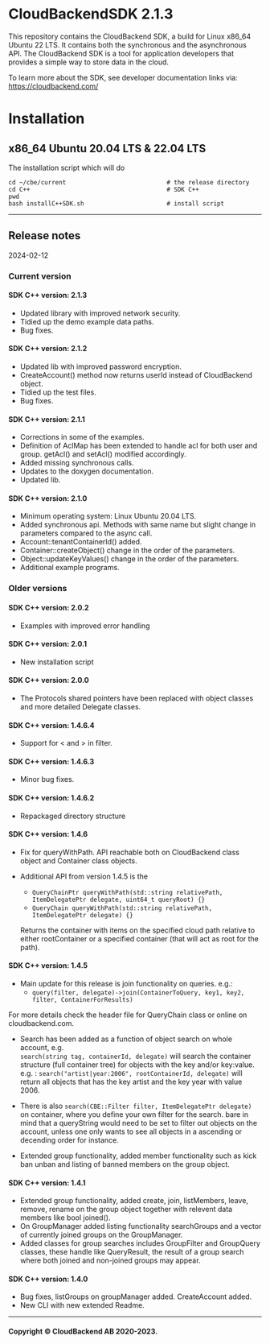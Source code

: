# CloudBackendSDK 2.1.3
This repository contains the CloudBackend SDK, a build for Linux x86_64 Ubuntu 22 LTS.
It contains both the synchronous and the asynchronous API.
The CloudBackend SDK is a tool for application developers that provides a simple way to store data in the cloud.

To learn more about the SDK, see developer documentation links via:
https://cloudbackend.com/

# Installation

## x86_64 Ubuntu 20.04 LTS & 22.04 LTS

The installation script which will do
```
cd ~/cbe/current                            # the release directory
cd C++                                      # SDK C++
pwd
bash installC++SDK.sh                       # install script
```

------------------------------------------------------------------------

## Release notes
2024-02-12
### Current version

#### SDK C++ version: 2.1.3

- Updated library with improved network security.
- Tidied up the demo example data paths.
- Bug fixes.

#### SDK C++ version: 2.1.2

- Updated lib with improved password encryption.
- CreateAccount() method now returns userId instead of CloudBackend object.
- Tidied up the test files.
- Bug fixes.

#### SDK C++ version: 2.1.1

- Corrections in some of the examples.
- Definition of AclMap has been extended to handle acl for both user and group.
  getAcl() and setAcl() modified accordingly.
- Added missing synchronous calls.
- Updates to the doxygen documentation.
- Updated lib.

#### SDK C++ version: 2.1.0

- Minimum operating system: Linux Ubuntu 20.04 LTS.
- Added synchronous api.
  Methods with same name but slight change in parameters compared to the async call.
- Account::tenantContainerId() added.
- Container::createObject() change in the order of the parameters.
- Object::updateKeyValues() change in the order of the parameters.
- Additional example programs.

### Older versions
#### SDK C++ version: 2.0.2

- Examples with improved error handling


#### SDK C++ version: 2.0.1

- New installation script

#### SDK C++ version: 2.0.0

- The Protocols shared pointers have been replaced with object classes and more detailed Delegate classes.

#### SDK C++ version: 1.4.6.4

- Support for < and > in filter.

#### SDK C++ version: 1.4.6.3

- Minor bug fixes.

#### SDK C++ version: 1.4.6.2

- Repackaged directory structure

#### SDK C++ version: 1.4.6

- Fix for queryWithPath. API reachable both on CloudBackend class object and Container class objects.
- Additional API from version 1.4.5 is the  
    - `QueryChainPtr queryWithPath(std::string relativePath, ItemDelegatePtr delegate, uint64_t queryRoot) {}`
    - `QueryChain queryWithPath(std::string relativePath, ItemDelegatePtr delegate) {}` 
  
  Returns the container with items on the specified cloud path relative to either rootContainer or a specified container (that will act as root for the path).

#### SDK C++ version: 1.4.5

- Main update for this release is join functionality on queries. e.g.: 
    -   `query(filter, delegate)->join(ContainerToQuery, key1, key2, filter, ContainerForResults)`

 For more details check the header file for QueryChain class or online on cloudbackend.com.

- Search has been added as a function of object search on whole account, e.g. <br> `search(string tag, containerId, delegate)` will search the container structure (full container tree) for objects with the key and/or key:value. e.g. : `search("artist|year:2006", rootContainerId, delegate)` will return all objects that has the key artist and the key year with value 2006.

- There is also `search(CBE::Filter filter, ItemDelegatePtr delegate)` on container, where you define your own filter for the search. bare in mind that a queryString would need to be set to filter out objects on the account, unless one only wants to see all objects in a ascending or decending order for instance.

- Extended group functionality, added member functionality such as kick ban unban and listing of banned members on the group object.

#### SDK C++ version: 1.4.1

- Extended group functionality, added create, join, listMembers, leave, remove, rename on the group object together with relevent data members like bool joined().
- On GroupManager added listing functionality searchGroups and a vector of currently joined groups on the GroupManager.
- Added classes for group searches includes GroupFilter and GroupQuery classes, these handle like QueryResult, the result of a group search where both joined and non-joined groups may appear.

#### SDK C++ version: 1.4.0

- Bug fixes, listGroups on groupManager added. CreateAccount added.
- New CLI with new extended Readme. 

----
#### Copyright © CloudBackend AB 2020-2023.
